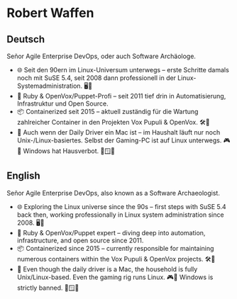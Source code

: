 # Robert Waffen

## Deutsch

Señor Agile Enterprise DevOps, oder auch Software Archäologe.

- 🌐 Seit den 90ern im Linux-Universum unterwegs – erste Schritte damals noch mit SuSE 5.4, seit 2008 dann professionell in der Linux-Systemadministration. 🖥️🐧
- 💎 Ruby & OpenVox/Puppet-Profi – seit 2011 tief drin in Automatisierung, Infrastruktur und Open Source.
- 📦 Containerized seit 2015 – aktuell zuständig für die Wartung zahlreicher Container in den Projekten Vox Pupuli & OpenVox. 🛠️🐳
- 🍎 Auch wenn der Daily Driver ein Mac ist – im Haushalt läuft nur noch Unix-/Linux-basiertes. Selbst der Gaming-PC ist auf Linux unterwegs. 🎮🐧 Windows hat Hausverbot. 🚫🪟✨

## English

Señor Agile Enterprise DevOps, also known as a Software Archaeologist.
- 🌐 Exploring the Linux universe since the 90s – first steps with SuSE 5.4 back then, working professionally in Linux system administration since 2008. 🖥️🐧
- 💎 Ruby & OpenVox/Puppet expert – diving deep into automation, infrastructure, and open source since 2011.
- 📦 Containerized since 2015 – currently responsible for maintaining numerous containers within the Vox Pupuli & OpenVox projects. 🛠️🐳
- 🍎 Even though the daily driver is a Mac, the household is fully Unix/Linux-based. Even the gaming rig runs Linux. 🎮🐧 Windows is strictly banned. 🚫🪟✨
